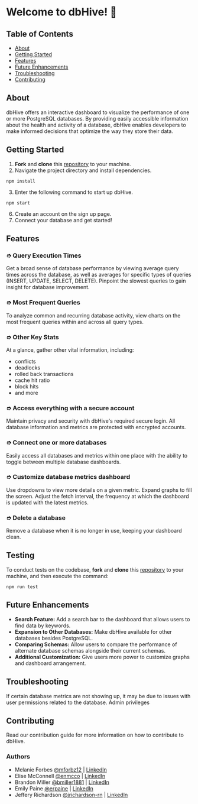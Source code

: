 # Welcome to dbHive! 🐝

## Table of Contents
- [About](#about)
- [Getting Started](#getting-started)
- [Features](#features)
- [Future Enhancements](#future-enhancements)
- [Troubleshooting](#troubleshooting)
- [Contributing](#contributing)

## About
dbHive offers an interactive dashboard to visualize the performance of one or more PostgreSQL databases. By providing easily accessible information about the health and activity of a database, dbHive enables developers to make informed decisions that optimize the way they store their data.

## Getting Started
1. **Fork** and **clone** this [repository](https://github.com/oslabs-beta/dbhive) to your machine.
2. Navigate the project directory and install dependencies.
```
npm install
```
3. Enter the following command to start up dbHive. 
```
npm start
```
6. Create an account on the sign up page.
7. Connect your database and get started!

## Features
### ➮ Query Execution Times
Get a broad sense of database performance by viewing average query times across the database, as well as averages for specific types of queries (INSERT, UPDATE, SELECT, DELETE). Pinpoint the slowest queries to gain insight for database improvement.
### ➮ Most Frequent Queries
To analyze common and recurring database activity, view charts on the most frequent queries within and across all query types.
### ➮ Other Key Stats
At a glance, gather other vital information, including:
- conflicts
- deadlocks
- rolled back transactions
- cache hit ratio
- block hits
- and more
### ➮ Access everything with a secure account
Maintain privacy and security with dbHive's required secure login. All database information and metrics are protected with encrypted accounts.
### ➮ Connect one or more databases
Easily access all databases and metrics within one place with the ability to toggle between multiple database dashboards.
### ➮ Customize database metrics dashboard
Use dropdowns to view more details on a given metric. Expand graphs to fill the screen. Adjust the fetch interval, the frequency at which the dashboard is updated with the latest metrics.
### ➮ Delete a database
Remove a database when it is no longer in use, keeping your dashboard clean.

## Testing
To conduct tests on the codebase, **fork** and **clone** this [repository](https://github.com/oslabs-beta/dbhive) to your machine, and then execute the command:
```
npm run test
```

## Future Enhancements
- **Search Feature:** Add a search bar to the dashboard that allows users to find data by keywords.
- **Expansion to Other Databases:** Make dbHive available for other databases besides PostgreSQL.
- **Comparing Schemas:** Allow users to compare the performance of alternate database schemas alongside their current schemas.
- **Additional Customization:** Give users more power to customize graphs and dashboard arrangement.

## Troubleshooting
If certain database metrics are not showing up, it may be due to issues with user permissions related to the database. Admin privileges

## Contributing
Read our contribution guide for more information on how to contribute to dbHive.

### Authors
- Melanie Forbes [@mforbz12](https://github.com/mforbz12) | [LinkedIn](https://www.linkedin.com/in/melanie-forbes-/)
- Elise McConnell [@enmcco](https://github.com/enmcco) | [LinkedIn](https://www.linkedin.com/in/elisemcconnell/)
- Brandon Miller [@bmiller1881](https://github.com/bmiller1881) | [LinkedIn](https://www.linkedin.com/in/brandon-j-miller/)
- Emily Paine [@erpaine](https://github.com/erpaine) | [LinkedIn](https://www.linkedin.com/in/emily-paine1/)
- Jeffery Richardson [@jrichardson-rn](https://github.com/jrichardson-rn) | [LinkedIn](https://www.linkedin.com/in/jeffery-richardson-ii-2ba819100/)
